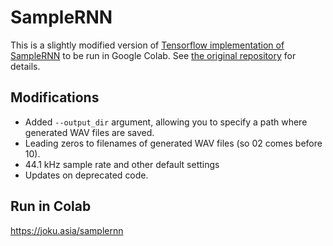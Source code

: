 # SampleRNN  

This is a slightly modified version of [Tensorflow implementation of SampleRNN](https://github.com/Unisound/SampleRNN) to be run in Google Colab. See [the original repository](https://github.com/Unisound/SampleRNN) for details.

## Modifications

- Added `--output_dir` argument, allowing you to specify a path where generated WAV files are saved. 
- Leading zeros to filenames of generated WAV files (so 02 comes before 10).
- 44.1 kHz sample rate and other default settings
- Updates on deprecated code.

## Run in Colab
https://joku.asia/samplernn
